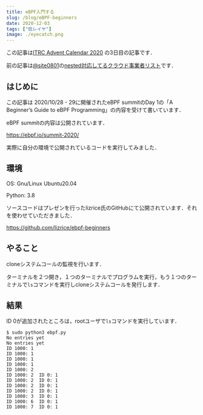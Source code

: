```yaml
---
title: eBPF入門する
slug: /blog/eBPF-beginners
date: 2020-12-03
tags: ["低レイヤ"]
image: ./eyecatch.png
---
```


この記事は[ITRC Advent Calendar 2020](https://adventar.org/calendars/5535) の3日目の記事です．

前の記事は[@site0801](https://twitter.com/site0801)の[nested対応してるクラウド事業者リスト](https://www.notion.so/nested-73404cdaa2864d95895969c25b5eaf3e)です．

## はじめに

この記事は 2020/10/28 - 29に開催されたeBPF summitのDay 1の「A Beginner’s Guide to eBPF Programming」の内容を受けて書いています．

eBPF summitの内容は公開されています．

https://ebpf.io/summit-2020/

実際に自分の環境で公開されているコードを実行してみました．

## 環境

OS: Gnu/Linux Ubuntu20.04

Python: 3.8

ソースコードはプレゼンを行ったlizrice氏のGitHubにて公開されています．それを使わせていただきました．

https://github.com/lizrice/ebpf-beginners

## やること

cloneシステムコールの監視を行います．

ターミナルを２つ開き，１つのターミナルでプログラムを実行，もう１つのターミナルで`ls`コマンドを実行しcloneシステムコールを発行します．

## 結果

ID 0が追加されたところは，rootユーザで`ls`コマンドを実行しています．

```
$ sudo python3 ebpf.py 
No entries yet
No entries yet
ID 1000: 1	
ID 1000: 1	
ID 1000: 1	
ID 1000: 1	
ID 1000: 2	
ID 1000: 2	ID 0: 1	
ID 1000: 2	ID 0: 1	
ID 1000: 2	ID 0: 1	
ID 1000: 2	ID 0: 1	
ID 1000: 3	ID 0: 1	
ID 1000: 6	ID 0: 1	
ID 1000: 7	ID 0: 1	
```

